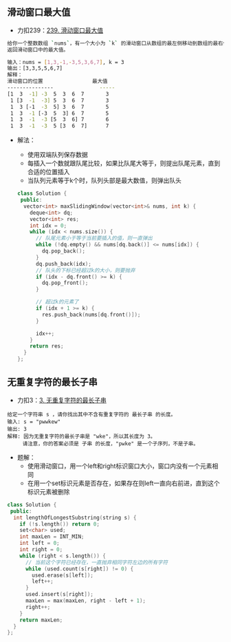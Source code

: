 ## 滑动窗口最大值

+ 力扣239：[239. 滑动窗口最大值](https://leetcode-cn.com/problems/sliding-window-maximum/)

```bash
给你一个整数数组 `nums`，有一个大小为 `k` 的滑动窗口从数组的最左侧移动到数组的最右侧。你只可以看到在滑动窗口内的 `k` 个数字。滑动窗口每次只向右移动一位。
返回滑动窗口中的最大值。

输入：nums = [1,3,-1,-3,5,3,6,7], k = 3
输出：[3,3,5,5,6,7]
解释：
滑动窗口的位置                最大值
---------------               -----
[1  3  -1] -3  5  3  6  7       3
 1 [3  -1  -3] 5  3  6  7       3
 1  3 [-1  -3  5] 3  6  7       5
 1  3  -1 [-3  5  3] 6  7       5
 1  3  -1  -3 [5  3  6] 7       6
 1  3  -1  -3  5 [3  6  7]      7
```

+ 解法：

  + 使用双端队列保存数据
  + 每插入一个数就跟队尾比较，如果比队尾大等于，则提出队尾元素，直到合适的位置插入
  + 当队列元素等于k个时，队列头部是最大数值，则弹出队头

  ```cpp
  class Solution {
   public:
    vector<int> maxSlidingWindow(vector<int>& nums, int k) {
      deque<int> dq;
      vector<int> res;
      int idx = 0;
      while (idx < nums.size()) {
        // 队尾元素小于等于当前要插入的值，则一直弹出
        while (!dq.empty() && nums[dq.back()] <= nums[idx]) {
          dq.pop_back();
        }
        dq.push_back(idx);
        // 队头的下标已经超过k的大小，则要抛弃
        if (idx - dq.front() >= k) {
          dq.pop_front();
        }
  
        // 超过k的元素了
        if (idx + 1 >= k) {
          res.push_back(nums[dq.front()]);
        }
  
        idx++;
      }
      return res;
    }
  };
  ```

## 无重复字符的最长子串

+ 力扣3：[3. 无重复字符的最长子串](https://leetcode-cn.com/problems/longest-substring-without-repeating-characters/)

```
给定一个字符串 s ，请你找出其中不含有重复字符的 最长子串 的长度。
输入: s = "pwwkew"
输出: 3
解释: 因为无重复字符的最长子串是 "wke"，所以其长度为 3。
     请注意，你的答案必须是 子串 的长度，"pwke" 是一个子序列，不是子串。
```

+ 题解：
  + 使用滑动窗口，用一个left和right标识窗口大小，窗口内没有一个元素相同
  + 在用一个set标识元素是否存在，如果存在则left一直向右前进，直到这个标识元素被删除

```cpp
class Solution {
 public:
  int lengthOfLongestSubstring(string s) {
    if (!s.length()) return 0;
    set<char> used;
    int maxLen = INT_MIN;
    int left = 0;
    int right = 0;
    while (right < s.length()) {
      // 当前这个字符已经存在，一直抛弃相同字符左边的所有字符
      while (used.count(s[right]) != 0) {
        used.erase(s[left]);
        left++;
      }
      used.insert(s[right]);
      maxLen = max(maxLen, right - left + 1);
      right++;
    }
    return maxLen;
  }
};
```

